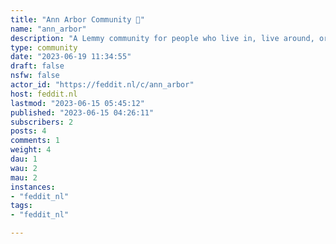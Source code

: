 ```yaml
---
title: "Ann Arbor Community 🌳" 
name: "ann_arbor"
description: "A Lemmy community for people who live in, live around, or just generally love Ann Arbor, Michigan. "
type: community
date: "2023-06-19 11:34:55"
draft: false
nsfw: false
actor_id: "https://feddit.nl/c/ann_arbor"
host: feddit.nl
lastmod: "2023-06-15 05:45:12"
published: "2023-06-15 04:26:11"
subscribers: 2
posts: 4
comments: 1
weight: 4
dau: 1
wau: 2
mau: 2
instances:
- "feddit_nl"
tags: 
- "feddit_nl"

---
```

